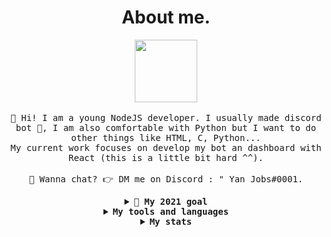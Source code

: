 <!DOCTYPE html>
<html>
  <body>
    <link rel="stylesheet" href="theme.css" />
    <h1 align=center>About me.</h1>
      <p align="center">
    <img src="https://i.pinimg.com/originals/ee/08/82/ee088299f0902b77ede4ce0736ddc6b8.gif" width="100px">
    <br><br>
    <samp>
      👋 Hi! I am a young NodeJS developer. I usually made discord bot 🤖, I am also comfortable with Python but I want to do other things like HTML, C, Python...
      <br>My current work focuses on develop my bot an dashboard with React (this is a little bit hard ^^).
      <br><br> 💬 Wanna chat? 👉 DM me on Discord : " Yan Jobs#0001.
    </samp>
  </p> <samp>
  <details align="center">
    <summary><b> 🔭 My 2021 goal</b></summary>
  I want to finish my discord bot 🤖 but I am not rich 🤑 so to host it :/, <br>
  
  I want to finish my discord dashboard, but... there is the same problem to host it 😭 .
  </details>
    <samp>
    <details align="center">
      <summary><b>My tools and languages</b></summary>
      <img src="https://img.shields.io/badge/-GitHub-181717?style=flat-square&logo=github">
      <img src="https://img.shields.io/badge/-Raspberry%20Pi-C51A4A?style=flat-square&logo=Raspberry-Pi">
      <img src="https://img.shields.io/badge/-MySQL-black?style=flat-square&logo=mysql">
      <img src="https://img.shields.io/badge/-Python-black?style=flat-square&logo=Python">
      <img src="https://img.shields.io/badge/Discord-black?style=flat-square&logo=discord">
   </details>
  </samp>
  <samp>
   <details align="center">
  <summary><b>My stats</b></summary>
  <img src="https://github-readme-stats.vercel.app/api/top-langs/?username=yan-jobs&layout=compact&theme=radical">
  <img src="https://github-readme-stats.vercel.app/api?username=yan-jobs&count_private=true&show_icons=true&theme=onedark">
</details>
  </samp>
  </body>
</html>
